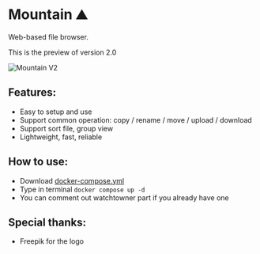 # Mountain ⛰️

Web-based file browser.

This is the preview of version 2.0

![Mountain V2](https://i.imgur.com/RiIm44H.jpg)

## Features:

- Easy to setup and use
- Support common operation: copy / rename / move / upload / download
- Support sort file, group view
- Lightweight, fast, reliable

## How to use:

- Download [docker-compose.yml](https://github.com/help-14/mountain/blob/main/docker-compose.yml)
- Type in terminal `docker compose up -d`
- You can comment out watchtowner part if you already have one

## Special thanks:

- Freepik for the logo
